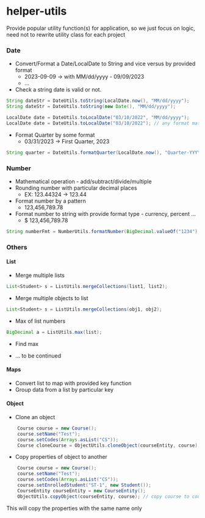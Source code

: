 # helper-utils

Provide popular utility function(s) for application, so we just focus on logic, need not to rewrite utility class for each project

### Date

* Convert/Format a Date/LocalDate to String and vice versus by provided format
  * 2023-09-09 -> with MM/dd/yyyy - 09/09/2023
  * ...
* Check a string date is valid or not.
```java
String dateStr = DateUtils.toString(LocalDate.now(), "MM/dd/yyyy");
String dateStr = DateUtils.toString(new Date(), "MM/dd/yyyy");

LocalDate date = DateUtils.toLocalDate("03/10/2022", "MM/dd/yyyy");
LocalDate date = DateUtils.toLocalDate("03/10/2022"); // any format match
```
* Format Quarter by some format
  * 03/31/2023 -> First Quarter, 2023 
```java
String quarter = DateUtils.formatQuarter(LocalDate.now(), "Quarter-YYYY");
```
### Number

* Mathematical operation - add/subtract/divide/multiple
* Rounding number with particular decimal places
  * EX: 123.44324 -> 123.44 
* Format number by a pattern
  * 123,456,789.78
* Format number to string with provide format type - currency, percent ...
  * $ 123,456,789.78
```java
String numberFmt = NumberUtils.formatNumber(BigDecimal.valueOf("1234"), 2, "NA");
```
### Others
#### List

* Merge multiple lists
```java
List<Student> s = ListUtils.mergeCollections(list1, list2);
```
* Merge multiple objects to list
```java
List<Student> s = ListUtils.mergeCollections(obj1, obj2);
```
* Max of list numbers
```java
BigDecimal a = ListUtils.max(list);
```

* Find max

* ... to be continued

#### Maps

* Convert list to map with provided key function
* Group data from a list by particular key

#### Object

* Clone an object
```java
    Course course = new Course();
    course.setName("Test");
    course.setCodes(Arrays.asList("CS"));
    Course cloneCourse = ObjectUtils.cloneObject(courseEntity, course); 
```
* Copy properties of object to another

```java
    Course course = new Course();
    course.setName("Test");
    course.setCodes(Arrays.asList("CS"));
    course.setEnrolledStudent("ST-1", new Student());
    CourseEntity courseEntity = new CourseEntity();
    ObjectUtils.copyObject(courseEntity, course); // copy course to courseEntity
```
This will copy the properties with the same name only


